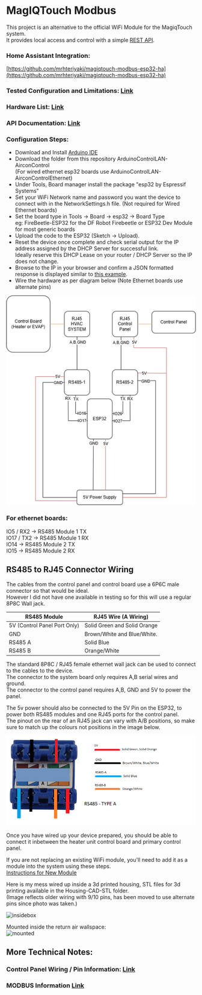 # MagIQTouch Modbus

This project is an alternative to the official WiFi Module for the MagiqTouch system.  
It provides local access and control with a simple [REST API](Docs/Api.md).

### Home Assistant Integration: 
[https://github.com/mrhteriyaki/magiqtouch-modbus-esp32-ha](https://github.com/mrhteriyaki/magiqtouch-modbus-esp32-ha)

### Tested Configuration and Limitations: [Link](Docs/Tested.md)

### Hardware List: [Link](Docs/HardwareList.md)

### API Documentation: [Link](Docs/Api.md)

### Configuration Steps:
- Download and Install [Arduino IDE](https://www.arduino.cc/en/software/)
- Download the folder from this repository ArduinoControlLAN-AirconControl  
(For wired ethernet esp32 boards use ArduinoControlLAN-AirconControlEthernet)
- Under Tools, Board manager install the package "esp32 by Espressif Systems"  
- Set your WiFi Network name and password you want the device to connect with in the NetworkSettings.h file. (Not required for Wired Ethernet boards)
- Set the board type in Tools -> Board -> esp32 -> Board Type   
eg: FireBeetle-ESP32 for the DF Robot Firebeetle or ESP32 Dev Module for most generic boards
- Upload the code to the ESP32 (Sketch -> Upload).
- Reset the device once complete and check serial output for the IP address assigned by the DHCP Server for successful link.  
 Ideally reserve this DHCP Lease on your router / DHCP Server so the IP does not change.
- Browse to the IP in your browser and confirm a JSON formatted response is displayed similar to [this example](Docs/Api.md).
- Wire the hardware as per diagram below (Note Ethernet boards use alternate pins)  

![diagram](Images/diagram.png)

### For ethernet boards:
IO5  / RX2 -> RS485 Module 1 TX  
IO17 / TX2 -> RS485 Module 1 RX  
IO14 -> RS485 Module 2 TX  
IO15 -> RS485 Module 2 RX  


## RS485 to RJ45 Connector Wiring
The cables from the control panel and control board use a 6P6C male connector so that would be ideal.  
However I did not have one available in testing so for this will use a regular 8P8C Wall jack.

| RS485 Module | RJ45 Wire (A Wiring) |
|--------------|-----------|
| 5V (Control Panel Port Only) | Solid Green and Solid Orange |
| GND | Brown/White and Blue/White. |
| RS485 A | Solid Blue |
| RS485 B | Orange/White |

The standard 8P8C / RJ45 female ethernet wall jack can be used to connect to the cables to the device.  
The connector to the system board only requires A,B serial wires and ground.  
The connector to the control panel requires A,B, GND and 5V to power the panel.  

The 5v power should also be connected to the 5V Pin on the ESP32, to power both RS485 modules and one RJ45 ports for the control panel.  
The pinout on the rear of an RJ45 jack can vary with A/B positions, so make sure to match up the colours not positions in the image below. 

![RJ45](Images/rj45.PNG)


Once you have wired up your device prepared, you should be able to connect it inbetween the heater unit control board and primary control panel.

If you are not replacing an existing WiFi module, you'll need to add it as a module into the system using these steps.  
[Instructions for New Module](Docs/NewModule.md)

Here is my mess wired up inside a 3d printed housing, STL files for 3d printing available in the Housing-CAD-STL folder.  
(Image reflects older wiring with 9/10 pins, has been moved to use alternate pins since photo was taken.)  

![insidebox](Images/inside_box.jpg)

Mounted inside the return air wallspace:  
![mounted](Images/mounted.jpg)


## More Technical Notes:

### Control Panel Wiring / Pin Information: [Link](Docs/ControllerWiring.md)

### MODBUS Information [Link](Docs/Modbus.md)




